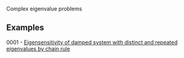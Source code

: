 Complex eigenvalue problems

## Examples

0001 - [Eigensensitivity of damped system with distinct and repeated eigenvalues by chain rule](https://doi.org/10.1002/nme.7331)
